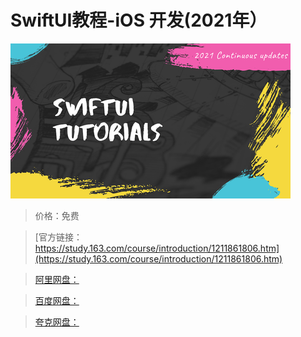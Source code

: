 # SwiftUI教程-iOS 开发(2021年）

![img](../../../assets/study163/free/bf81f7c5451a4ed690812e9f1955e51b.png)

> 价格：免费

> [官方链接：https://study.163.com/course/introduction/1211861806.htm](https://study.163.com/course/introduction/1211861806.htm)

> [阿里网盘：]()

> [百度网盘：]()

> [夸克网盘：]()
